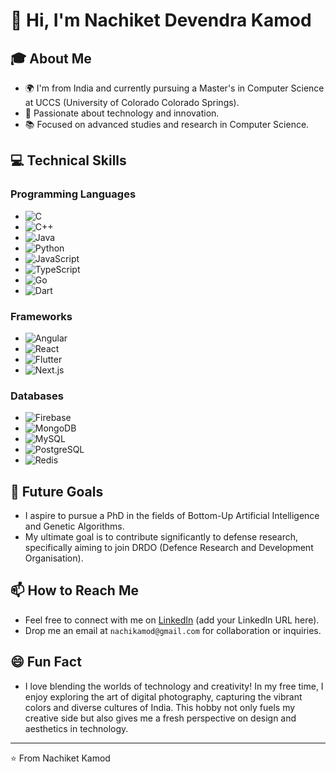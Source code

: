 # 👋 Hi, I'm Nachiket Devendra Kamod

## 🎓 About Me
- 🌍 I'm from India and currently pursuing a Master's in Computer Science at UCCS (University of Colorado Colorado Springs).
- 🎯 Passionate about technology and innovation.
- 📚 Focused on advanced studies and research in Computer Science.

## 💻 Technical Skills
### Programming Languages
- ![C](https://img.shields.io/badge/C-00599C?style=flat&logo=c&logoColor=white)
- ![C++](https://img.shields.io/badge/C%2B%2B-00599C?style=flat&logo=c%2B%2B&logoColor=white)
- ![Java](https://img.shields.io/badge/Java-ED8B00?style=flat&logo=java&logoColor=white)
- ![Python](https://img.shields.io/badge/Python-3776AB?style=flat&logo=python&logoColor=white)
- ![JavaScript](https://img.shields.io/badge/JavaScript-F7DF1E?style=flat&logo=javascript&logoColor=black)
- ![TypeScript](https://img.shields.io/badge/TypeScript-007ACC?style=flat&logo=typescript&logoColor=white)
- ![Go](https://img.shields.io/badge/Go-00ADD8?style=flat&logo=go&logoColor=white)
- ![Dart](https://img.shields.io/badge/Dart-0175C2?style=flat&logo=dart&logoColor=white)

### Frameworks
- ![Angular](https://img.shields.io/badge/Angular-DD0031?style=flat&logo=angular&logoColor=white)
- ![React](https://img.shields.io/badge/React-20232A?style=flat&logo=react&logoColor=61DAFB)
- ![Flutter](https://img.shields.io/badge/Flutter-02569B?style=flat&logo=flutter&logoColor=white)
- ![Next.js](https://img.shields.io/badge/Next.js-black?style=flat&logo=next.js&logoColor=white)

### Databases
- ![Firebase](https://img.shields.io/badge/Firebase-FFCA28?style=flat&logo=firebase&logoColor=black)
- ![MongoDB](https://img.shields.io/badge/MongoDB-4EA94B?style=flat&logo=mongodb&logoColor=white)
- ![MySQL](https://img.shields.io/badge/MySQL-00000F?style=flat&logo=mysql&logoColor=white)
- ![PostgreSQL](https://img.shields.io/badge/PostgreSQL-316192?style=flat&logo=postgresql&logoColor=white)
- ![Redis](https://img.shields.io/badge/Redis-DC382D?style=flat&logo=redis&logoColor=white)

## 🚀 Future Goals
- I aspire to pursue a PhD in the fields of Bottom-Up Artificial Intelligence and Genetic Algorithms.
- My ultimate goal is to contribute significantly to defense research, specifically aiming to join DRDO (Defence Research and Development Organisation).

<!--
## 📈 Projects and Interests
- I'm currently working on [describe a current project or interest].
- Interested in collaborative projects that push the boundaries of AI and software development.
-->

## 📫 How to Reach Me
- Feel free to connect with me on [LinkedIn](https://www.linkedin.com/in/nachikamod/) (add your LinkedIn URL here).
- Drop me an email at `nachikamod@gmail.com` for collaboration or inquiries.

## 😄 Fun Fact
- I love blending the worlds of technology and creativity! In my free time, I enjoy exploring the art of digital photography, capturing the vibrant colors and diverse cultures of India. This hobby not only fuels my creative side but also gives me a fresh perspective on design and aesthetics in technology.

---

⭐ From Nachiket Kamod

